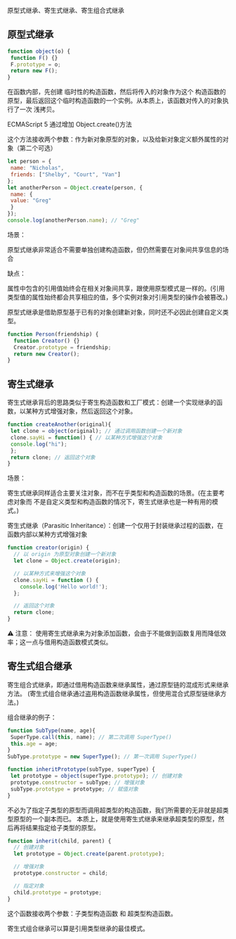 原型式继承、寄生式继承、寄生组合式继承

## 原型式继承

```js
function object(o) {
 function F() {}
 F.prototype = o;
 return new F();
}
```
在函数内部，先创建 临时性的构造函数，然后将传入的对象作为这个 构造函数的原型，最后返回这个临时构造函数的一个实例。从本质上，该函数对传入的对象执行了一次 浅拷贝。

ECMAScript 5 通过增加 Object.create()方法

这个方法接收两个参数：作为新对象原型的对象，以及给新对象定义额外属性的对象（第二个可选）

```js
let person = {
 name: "Nicholas",
 friends: ["Shelby", "Court", "Van"]
};
let anotherPerson = Object.create(person, {
 name: {
 value: "Greg"
 }
});
console.log(anotherPerson.name); // "Greg"
```

场景：

原型式继承非常适合不需要单独创建构造函数，但仍然需要在对象间共享信息的场合

缺点：

属性中包含的引用值始终会在相关对象间共享，跟使用原型模式是一样的。(引用类型值的属性始终都会共享相应的值，多个实例对象对引用类型的操作会被篡改。)

原型式继承是借助原型基于已有的对象创建新对象，同时还不必因此创建自定义类型。

```js
function Person(friendship) {
  function Creator() {}
  Creator.prototype = friendship;
  return new Creator();
}
```

## 寄生式继承

寄生式继承背后的思路类似于寄生构造函数和工厂模式：创建一个实现继承的函数，以某种方式增强对象，然后返回这个对象。

```js
function createAnother(original){
 let clone = object(original); // 通过调用函数创建一个新对象
 clone.sayHi = function() { // 以某种方式增强这个对象
 console.log("hi");
 };
 return clone; // 返回这个对象
} 
```

场景：

寄生式继承同样适合主要关注对象，而不在乎类型和构造函数的场景。(在主要考虑对象而 不是自定义类型和构造函数的情况下，寄生式继承也是一种有用的模式。)

寄生式继承（Parasitic Inheritance）：创建一个仅用于封装继承过程的函数，在函数内部以某种方式增强对象

```js
function creator(origin) {
  // 以 origin 为原型对象创建一个新对象
  let clone = Object.create(origin);

  // 以某种方式来增强这个对象
  clone.sayHi = function () {
    console.log('Hello world!');
  };

  // 返回这个对象
  return clone;
}
```

⚠️ 注意： 使用寄生式继承来为对象添加函数，会由于不能做到函数复用而降低效率；这一点与借用构造函数模式类似。

## 寄生式组合继承

寄生组合式继承，即通过借用构造函数来继承属性，通过原型链的混成形式来继承方法。
(寄生式组合继承通过盗用构造函数继承属性，但使用混合式原型链继承方法。)

组合继承的例子：

```js
function SubType(name, age){
 SuperType.call(this, name); // 第二次调用 SuperType()
 this.age = age;
}
SubType.prototype = new SuperType(); // 第一次调用 SuperType()
```

```js
function inheritPrototype(subType, superType) {
 let prototype = object(superType.prototype); // 创建对象
 prototype.constructor = subType; // 增强对象
 subType.prototype = prototype; // 赋值对象
}
```

不必为了指定子类型的原型而调用超类型的构造函数，我们所需要的无非就是超类型原型的一个副本而已。 本质上，就是使用寄生式继承来继承超类型的原型，然后再将结果指定给子类型的原型。

```js
function inherit(child, parent) {
  // 创建对象
  let prototype = Object.create(parent.prototype);

  // 增强对象
  prototype.constructor = child;

  // 指定对象
  child.prototype = prototype;
}
```

这个函数接收两个参数：子类型构造函数 和 超类型构造函数。

寄生式组合继承可以算是引用类型继承的最佳模式。






